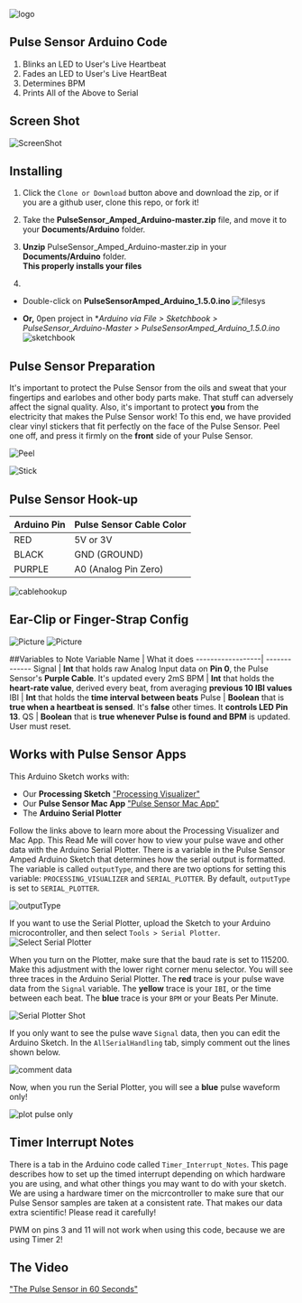 ![logo](https://avatars0.githubusercontent.com/u/7002937?v=3&s=200)

## Pulse Sensor Arduino Code
1. Blinks an LED to User's Live Heartbeat   
2. Fades an LED to User's Live HeartBeat
3. Determines BPM
4. Prints All of the Above to Serial

## Screen Shot
![ScreenShot](pics/ScreenCapArduino.png) 


## Installing
1. Click the `Clone or Download` button above and download the zip, or if you are a github user, clone this repo, or fork it! 
2. Take the **PulseSensor_Amped_Arduino-master.zip** file, and move it to your **Documents/Arduino** folder.
3. **Unzip** PulseSensor_Amped_Arduino-master.zip in your **Documents/Arduino** folder.  
**This properly installs your files**

4.  
  * Double-click on **PulseSensorAmped_Arduino_1.5.0.ino** ![filesys](pics/filesys.png)

  *  **Or,** 0pen project in **Arduino via *File > Sketchbook > PulseSensor_Arduino-Master > PulseSensorAmped_Arduino_1.5.0.ino**
 ![sketchbook](pics/ArduinoSketch.png)

## Pulse Sensor Preparation

It's important to protect the Pulse Sensor from the oils and sweat that your fingertips and earlobes and other body parts make. That stuff can adversely affect the signal quality. Also, it's important to protect **you** from the electricity that makes the Pulse Sensor work! To this end, we have provided clear vinyl stickers that fit perfectly on the face of the Pulse Sensor. Peel one off, and press it firmly on the **front** side of your Pulse Sensor.

![Peel](pics/peel.png)

![Stick](pics/stick.jpg)



## Pulse Sensor Hook-up
Arduino Pin   | Pulse Sensor Cable Color
------------- | -------------
RED           | 5V or 3V   
BLACK         | GND (GROUND)
PURPLE        | A0 (Analog Pin Zero)

![cablehookup](pics/cablehookup.png)


## Ear-Clip or Finger-Strap Config
![Picture](pics/earclip.jpg)
![Picture](pics/finger.jpg)


##Variables to Note
Variable Name     | What it does
------------------| -------------
Signal            | **Int** that holds raw Analog Input data on **Pin 0**, the Pulse Sensor's **Purple Cable**. It's updated every 2mS
BPM               | **Int** that holds the **heart-rate value**, derived every beat, from averaging **previous 10 IBI values** 
IBI               | **Int** that holds the **time interval between beats**
Pulse             | **Boolean** that is **true when a heartbeat is sensed**. It's **false** other times.  It **controls LED Pin 13**.
QS                | **Boolean** that is **true whenever Pulse is found and BPM** is updated. User must reset. 


## Works with Pulse Sensor Apps
This Arduino Sketch works with:

* Our **Processing Sketch** <a href="https://github.com/WorldFamousElectronics/PulseSensor_Amped_Processing_Visualizer"> "Processing Visualizer"</a>
*  Our **Pulse Sensor Mac App** <a href="https://itunes.apple.com/us/app/pulse-sensor/id974284569?ls=1&mt=12"> "Pulse Sensor Mac App"</a>
*  The **Arduino Serial Plotter**

Follow the links above to learn more about the Processing Visualizer and Mac App. This Read Me will cover how to view your pulse wave and other data with the Arduino Serial Plotter. There is a variable in the Pulse Sensor Amped Arduino Sketch that determines how the serial output is formatted. The variable is called `outputType`, and there are two options for setting this variable: `PROCESSING_VISUALIZER` and `SERIAL_PLOTTER`. By default, `outputType` is set to `SERIAL_PLOTTER`. 

![outputType](pics/outputType.png)

If you want to use the Serial Plotter, upload the Sketch to your Arduino microcontroller, and then select `Tools > Serial Plotter`.
![Select Serial Plotter](pics/select-plotter.png)

When you turn on the Plotter, make sure that the baud rate is set to 115200. Make this adjustment with the lower right corner menu selector. You will see three traces in the Arduino Serial Plotter. The **red** trace is your pulse wave data from the `Signal` variable. The **yellow** trace is your `IBI`, or the time between each beat. The **blue** trace is your `BPM` or your Beats Per Minute. 

![Serial Plotter Shot](pics/plotter.png)

If you only want to see the pulse wave `Signal` data, then you can edit the Arduino Sketch. In the `AllSerialHandling` tab, simply comment out the lines shown below.

![comment data](pics/plot-pulse-only.png)

Now, when you run the Serial Plotter, you will see a **blue** pulse waveform only!

![plot pulse only](pics/plot-of-pulse-only.png)

## Timer Interrupt Notes
There is a tab in the Arduino code called `Timer_Interrupt_Notes`. This page describes how to set up the timed interrupt depending on which hardware you are using, and what other things you may want to do with your sketch. We are using a hardware timer on the micrcontroller to make sure that our Pulse Sensor samples are taken at a consistent rate. That makes our data extra scientific! Please read it carefully!

PWM on pins 3 and 11 will not work when using this code, because we are using Timer 2!


## The Video
<a href="https://vimeo.com/123008578"> "The Pulse Sensor in 60 Seconds"</a>
